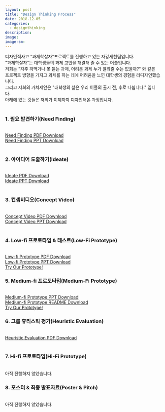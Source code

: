 ```yaml
---
layout: post
title: "Design Thinking Process"
date: 2018-12-05
categories:
  - designthinking
description:
image:
image-sm:
---
```

디자인적사고 "과제학살자"프로젝트를 진행하고 있는 자강세천팀입니다. <br>
"과제학살자"는 대학생들의 과제 고민을 해결해 줄 수 있는 어플입니다. <br>
저희는 "자주 까먹거나 못 듣는 과제, 어려운 과제 누가 알려줄 수는 없을까?" 와 같은 프로젝트 방향을 가지고 과제를 하는 데에 어려움을 느낀 대학생의 경험을 리디자인했습니다. <br>
그리고 저희의 가치제안은 "대학생의 삶은 우리 어플의 출시 전, 후로 나뉩니다." 입니다. <br>
아래에 있는 것들은 저희가 이제까지 디자인해온 과정입니다. <br> <br>

<h3> 1. 필요 발견하기(Need Finding) </h3> <br>
<a href="/3.Needs_pdf.pdf"> Need Finding PDF Download </a> <br>
<a href="/3.Needs_ppt.pptx"> Need Finding PPT Download </a> <br>
<br>
<h3> 2. 아이디어 도출하기(Ideate) </h3> <br>
<a href="/4.ideate.pdf.pdf"> Ideate PDF Download </a> <br>
<a href="/4.Ideate.ppt.pptx"> Ideate PPT Download </a> <br>
<br>
<h3> 3. 컨셉비디오(Concept Video) </h3> <br>
<a href="/5.ConceptVideo.pdf.pdf"> Concept Video PDF Download </a> <br>
<a href="/5.ConceptVideo.ppt.pptx"> Concept Video PPT Download </a> <br>
<br>
<h3> 4. Low-fi 프로토타입 & 테스트(Low-Fi Prototype) </h3> <br>
<a href="/6.Low-fi_Prototype.pdf.pdf">Low-fi Prototype PDF Download </a> <br>
<a href="/6.Low-fi_Prototype.ppt.pptx">Low-fi Prototype PPT Download </a> <br>
<a href="/Low-fi_prototype.bmpr">Try Our Prototype!  </a>
<br>
<h3> 5. Medium-fi 프로토타입(Medium-Fi Prototype) </h3> <br>
<a href="/midfi_ppt.pptx">Medium-fi Prototype PPT Download </a> <br>
<a href="/midfi_readme.pdf">Medium-fi Prototype README Download </a> <br>
<a href="https://marvelapp.com/a603bfa">Try Our Prototype! </a>
<br>
<h3> 6. 그룹 휴리스틱 평가(Heuristic Evaluation) </h3> <br>
<a href="/">Heuristic Evaluation PDF Download </a> <br>
<br>
<h3> 7. Hi-fi 프로토타입(Hi-Fi Prototype) </h3> <br>
아직 진행하지 않았습니다.
<br>
<h3> 8. 포스터 & 최종 발표자료(Poster & Pitch) </h3> <br>
아직 진행하지 않았습니다.




